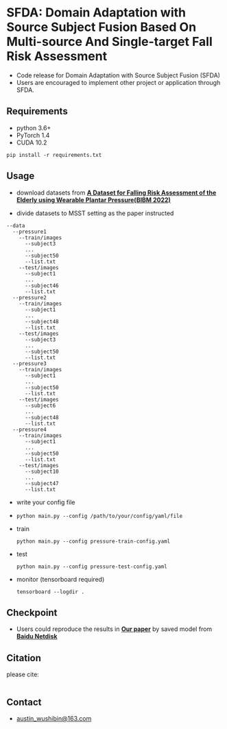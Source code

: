 # SFDA: Domain Adaptation with Source Subject Fusion Based On Multi-source And Single-target Fall Risk Assessment
- Code release for Domain Adaptation with Source Subject Fusion (SFDA)
- Users are encouraged to implement other project or application through SFDA.

## Requirements
- python 3.6+
- PyTorch 1.4
- CUDA 10.2

`pip install -r requirements.txt`

## Usage

- download datasets from **[A Dataset for Falling Risk Assessment of the Elderly using Wearable Plantar Pressure(BIBM 2022)](https://doi.org/10.1109/BIBM55620.2022.9995052)** 

- divide datasets to MSST setting as the paper instructed
```
--data
  --pressure1
    --train/images
      --subject3
      ...
      --subject50
      --list.txt
    --test/images
      --subject1
      ...
      --subject46
      --list.txt
  --pressure2
    --train/images
      --subject1
      ...
      --subject48
      --list.txt
    --test/images
      --subject3
      ...
      --subject50
      --list.txt
  --pressure3
    --train/images
      --subject1
      ...
      --subject50
      --list.txt
    --test/images
      --subject6
      ...
      --subject48
      --list.txt
  --pressure4
    --train/images
      --subject1
      ...
      --subject50
      --list.txt
    --test/images
      --subject10
      ...
      --subject47
      --list.txt
```
       
- write your config file

- `python main.py --config /path/to/your/config/yaml/file`

- train

  `python main.py --config pressure-train-config.yaml`

- test

  `python main.py --config pressure-test-config.yaml`
  
- monitor (tensorboard required)

  `tensorboard --logdir .`

## Checkpoint
- Users could reproduce the results in **[Our paper](https://doi.org/10.1109/BIBM55620.2022.9995052)** by saved model from **[Baidu Netdisk](https://doi.org/10.1109/BIBM55620.2022.9995052)** 
  
## Citation
please cite:
```

```

## Contact
- austin_wushibin@163.com
